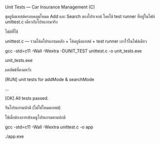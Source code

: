 Unit Tests — Car Insurance Management (C)

ชุดยูนิตเทสต์ครอบคลุมโหมด Add และ Search ของโปรเจกต์ โดยใช้ test runner ที่อยู่ในไฟล์ unittest.c เดียวกับโปรแกรมจริง

ไฟล์ที่ใช้

unittest.c — รวมโค้ดโปรแกรมหลัก + โค้ดยูนิตเทสต์ + test runner เอาไว้ในไฟล์เดียว

gcc -std=c11 -Wall -Wextra -DUNIT_TEST unittest.c -o unit_tests.exe

unit_tests.exe

ผลลัพธ์ที่คาดหวัง

[RUN] unit tests for addMode & searchMode

...

[OK] All tests passed.


รันโปรแกรมปกติ (ไม่ใช่โหมดเทสต์)

ใช้เมื่อต้องการเข้าเมนูโปรแกรมตามปกติ

gcc -std=c11 -Wall -Wextra unittest.c -o app

./app.exe
